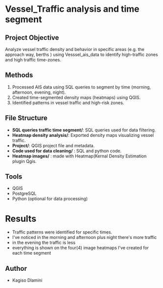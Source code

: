 # Vessel_Traffic analysis and time segment


## Project Objective
Analyze vessel traffic density and behavior in specific areas (e.g. the approach way, berths ) using Vesssel_ais_data to identify high-traffic zones and high traffic time-zones.

## Methods
1. Processed AIS data using SQL queries to segment by time (morning, afternoon, evening, night).
2. Created time-segmented density maps (heatmaps) using QGIS.
3. Identified patterns in vessel traffic and high-risk zones.

## File Structure
- **SQL queries traffic time segment/**: SQL queries used for data filtering.
- **Heatmap density analysis/**: Exported density maps visualizing vessel traffic.
- **Project/**: QGIS project file and metadata.
- **Code used for data cleaning/** : SQL and python code.
- **Heatmap images/** : made with Heatmap(Kernal Density Estimation plugin Qgis.

## Tools
- QGIS
- PostgreSQL
- Python (optional for data processing)


# Results
- Traffic patterns were identified for specific times.
- I've noticed in the morning and afternoon plus night there's more traffic
- in the evening the traffic is less
- everything is shown on the four(4) image heatmaps I've created for  each time segment 


## Author 
- Kagiso Dlamini
  
